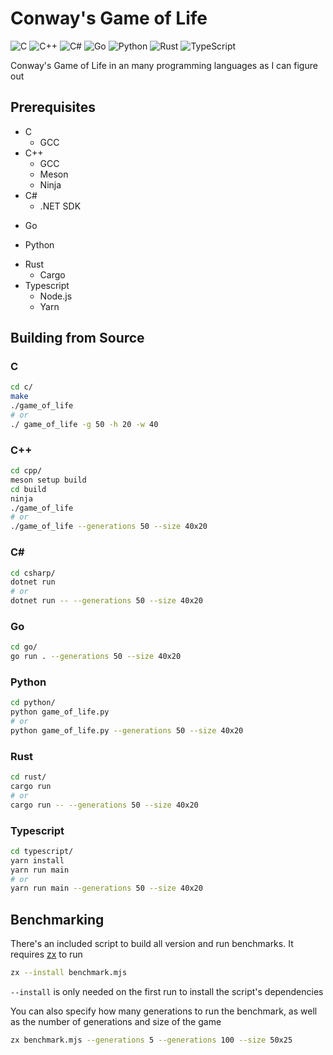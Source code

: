 # Conway's Game of Life

![C](https://img.shields.io/badge/c-%2300599C.svg?style=for-the-badge&logo=c&logoColor=white)
![C++](https://img.shields.io/badge/c++-%2300599C.svg?style=for-the-badge&logo=c%2B%2B&logoColor=white)
![C#](https://img.shields.io/badge/c%23-%23239120.svg?style=for-the-badge&logo=.net&logoColor=white)
![Go](https://img.shields.io/badge/go-%2300ADD8.svg?style=for-the-badge&logo=go&logoColor=white)
![Python](https://img.shields.io/badge/python-3670A0?style=for-the-badge&logo=python&logoColor=ffdd54)
![Rust](https://img.shields.io/badge/rust-%23000000.svg?style=for-the-badge&logo=rust&logoColor=white)
![TypeScript](https://img.shields.io/badge/typescript-%23007ACC.svg?style=for-the-badge&logo=typescript&logoColor=white)

<!-- ![Assembly](https://img.shields.io/badge/Assembly-black?style=for-the-badge&logo=arm&logoColor=white)
![Fortran](https://img.shields.io/badge/D-AA0000.svg?style=for-the-badge&logo=d&logoColor=white)
![Elixir](https://img.shields.io/badge/elixir-%234B275F.svg?style=for-the-badge&logo=elixir&logoColor=white)
![F#](https://img.shields.io/badge/f%23-%23239120.svg?style=for-the-badge&logo=.net&logoColor=white)
![Fortran](https://img.shields.io/badge/Fortran-%23734F96.svg?style=for-the-badge&logo=fortran&logoColor=white)
![Go](https://img.shields.io/badge/go-%2300ADD8.svg?style=for-the-badge&logo=go&logoColor=white)
![Haskell](https://img.shields.io/badge/Haskell-5e5086?style=for-the-badge&logo=haskell&logoColor=white)
![Julia](https://img.shields.io/badge/-Julia-9558B2?style=for-the-badge&logo=julia&logoColor=white)
![Nim](https://img.shields.io/badge/nim-%23FFE953.svg?style=for-the-badge&logo=nim&logoColor=black)
![Perl](https://img.shields.io/badge/perl-%2339457E.svg?style=for-the-badge&logo=perl&logoColor=white)
![Ruby](https://img.shields.io/badge/ruby-%23CC342D.svg?style=for-the-badge&logo=ruby&logoColor=white)
![Zig](https://img.shields.io/badge/Zig-%23F7A442.svg?style=for-the-badge&logo=zig&logoColor=black) -->

Conway's Game of Life in an many programming languages as I can figure out

## Prerequisites

<!-- - Assembly
  - GNU Binutils (as & ld)
  - Raspberry Pi 4 -->
- C
  - GCC
- C++
  - GCC
  - Meson
  - Ninja
- C#
  - .NET SDK
<!-- - D
  - GCC (GDC)
- Dart
- Elixir
- F#
  - .NET SDK
- Fortran
  - GCC (gfortran) -->
- Go
<!-- - Haskell
  - GHC
- Julia
- Nim
- Perl -->
- Python
<!-- - Ruby -->
- Rust
  - Cargo
- Typescript
  - Node.js
  - Yarn
<!-- - Zig -->

## Building from Source

<!-- ### Assembly

This is written for a Raspberry Pi 4 running aarch64 Linux

```sh
cd asm/
make
./game_of_life
``` -->

### C

```sh
cd c/
make
./game_of_life
# or
./ game_of_life -g 50 -h 20 -w 40
```

### C++

```sh
cd cpp/
meson setup build
cd build
ninja
./game_of_life
# or
./game_of_life --generations 50 --size 40x20
```

### C\#

```sh
cd csharp/
dotnet run
# or
dotnet run -- --generations 50 --size 40x20
```

<!-- ### Elixir

```sh
cd elixir/
elixir game_of_life.exs
```

### F\#

```sh
cd fsharp/
dotnet run
``` -->

### Go

```sh
cd go/
go run . --generations 50 --size 40x20
```

<!--
### Haskell

```sh
cd haskell/
ghc game_of_life.hs
./game_of_life
```

### Julia

```sh
cd julia/
julia game_of_life.jl
``` -->

### Python

```sh
cd python/
python game_of_life.py
# or
python game_of_life.py --generations 50 --size 40x20
```

### Rust

```sh
cd rust/
cargo run
# or
cargo run -- --generations 50 --size 40x20
```

### Typescript

```sh
cd typescript/
yarn install
yarn run main
# or
yarn run main --generations 50 --size 40x20
```

<!-- ### Zig

TODO: -->

## Benchmarking

There's an included script to build all version and run benchmarks. It requires [zx](https://github.org/google/zx) to run

```sh
zx --install benchmark.mjs
```

`--install` is only needed on the first run to install the script's dependencies

You can also specify how many generations to run the benchmark, as well as the number of generations and size of the game

```sh
zx benchmark.mjs --generations 5 --generations 100 --size 50x25
```
